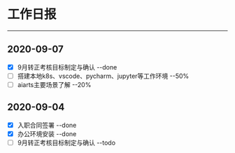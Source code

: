 # 工作日报

---

## 2020-09-07

- [x] 9月转正考核目标制定与确认 --done
- [ ] 搭建本地k8s、vscode、pycharm、jupyter等工作环境 --50%
- [ ] aiarts主要场景了解 --20%

## 2020-09-04

- [x] 入职合同签署 --done
- [x] 办公环境安装 --done
- [ ] 9月转正考核目标制定与确认 --todo
